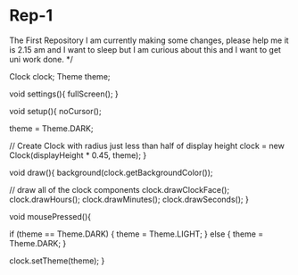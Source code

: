 # Rep-1
The First Repository
I am currently making some changes, please help me it is 2.15 am and I want to sleep but I am curious about this and I want to get uni work done.
*/

Clock clock;
Theme theme;

void settings(){
  fullScreen(); 
}

void setup(){
  noCursor();
  
  theme = Theme.DARK;
  
  // Create Clock with radius just less than half of display height
  clock = new Clock(displayHeight * 0.45, theme); 
}

void draw(){
  background(clock.getBackgroundColor());
    
  // draw all of the clock components
  clock.drawClockFace();
  clock.drawHours();
  clock.drawMinutes();
  clock.drawSeconds();
}

void mousePressed(){
  
  if (theme == Theme.DARK) {
    theme = Theme.LIGHT;
  }
  else {
    theme = Theme.DARK; 
  }
  
  clock.setTheme(theme);
}
